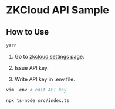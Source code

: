 # ZKCloud API Sample

## How to Use

```sh
yarn
```

1. Go to [zkcloud settings page](https://zkcloud.systems/settings/).

2. Issue API key.

3. Write API key in .env file.

```sh
vim .env # edit API key
```

```sh
npx ts-node src/index.ts
```
